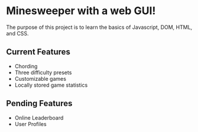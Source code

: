 # Minesweeper with a web GUI!

The purpose of this project is to learn the basics of Javascript, DOM, HTML, and CSS.

## Current Features
* Chording
* Three difficulty presets
* Customizable games
* Locally stored game statistics

## Pending Features
* Online Leaderboard 
* User Profiles